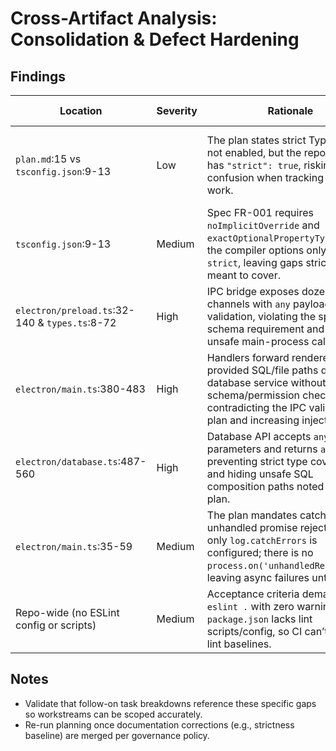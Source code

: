 # Cross-Artifact Analysis: Consolidation & Defect Hardening

## Findings

| Location | Severity | Rationale | Suggested Fix | Backlog Alignment |
| --- | --- | --- | --- | --- |
| `plan.md`:15 vs `tsconfig.json`:9-13 | Low | The plan states strict TypeScript is not enabled, but the repo already has `"strict": true`, risking confusion when tracking remaining work. | Update the baseline section to reflect current compiler flags and explicitly call out the missing options (`noImplicitOverride`, `exactOptionalPropertyTypes`, etc.). | Update documentation alongside P1 Task 4 before implementation kicks off.
| `tsconfig.json`:9-13 | Medium | Spec FR-001 requires `noImplicitOverride` and `exactOptionalPropertyTypes`, but the compiler options only set `strict`, leaving gaps strict mode is meant to cover. | Extend the config with the missing flags and run `tsc --noEmit` to catalogue new diagnostics. | P1 Task 4 (strict renderer) + P1 Task 5 (strict main/services).
| `electron/preload.ts`:32-140 & `types.ts`:8-72 | High | IPC bridge exposes dozens of channels with `any` payloads and no validation, violating the spec’s schema requirement and enabling unsafe main-process calls. | Introduce shared zod schemas, infer types for preload exports, and replace `any` annotations with typed contracts. | P1 Task 9 (document IPC) → P2 Task 10 (zod validation).
| `electron/main.ts`:380-483 | High | Handlers forward renderer-provided SQL/file paths directly to database service without schema/permission checks, contradicting the IPC validation plan and increasing injection risk. | Validate inputs against shared schemas before invoking `databaseService`, reject malformed payloads, and audit call sites for parameterization. | P1 Task 9 & P2 Task 10, plus P2 Task 11 for FS/DB safety.
| `electron/database.ts`:487-560 | High | Database API accepts `any[]` parameters and returns `any`, preventing strict type coverage and hiding unsafe SQL composition paths noted in the plan. | Define typed DTOs for query results, require structured parameter objects, and enforce parameterized statements in repository callers. | P1 Task 5 (strict main/services) + P2 Task 11 (async-safe DB refactors).
| `electron/main.ts`:35-59 | Medium | The plan mandates catching unhandled promise rejections, but only `log.catchErrors` is configured; there is no `process.on('unhandledRejection')`, leaving async failures untracked. | Add centralized hooks for `unhandledRejection`/`uncaughtException` routing through the planned logger, and document policy in ops guides. | P1 Task 8 (centralized error logging).
| Repo-wide (no ESLint config or scripts) | Medium | Acceptance criteria demand `eslint .` with zero warnings, yet `package.json` lacks lint scripts/config, so CI can’t enforce lint baselines. | Add root ESLint/Prettier config, wire `npm run lint`/`lint:fix`, and update tasks.md quick wins accordingly. | P0 Task 1 (lint autofix) & P0 Task 3 (CI recipe).

## Notes
- Validate that follow-on task breakdowns reference these specific gaps so workstreams can be scoped accurately.
- Re-run planning once documentation corrections (e.g., strictness baseline) are merged per governance policy.
